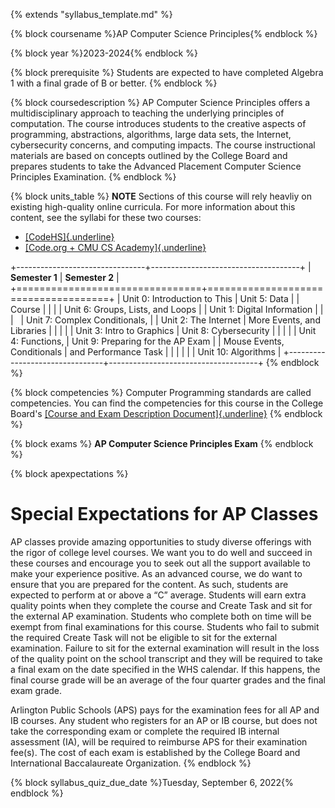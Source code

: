 {% extends "syllabus_template.md" %}

{% block coursename %}AP Computer Science Principles{% endblock %}

{% block year %}2023-2024{% endblock %}

{% block prerequisite %}
Students are expected to have completed Algebra 1 with a final grade of B or better.
{% endblock %}

{% block coursedescription %}
AP Computer Science Principles offers a multidisciplinary approach to teaching the underlying principles of computation. The course introduces students to the creative aspects of programming, abstractions, algorithms, large data sets, the Internet, cybersecurity concerns, and computing impacts. The course instructional materials are based on concepts outlined by the College Board and prepares students to take the Advanced Placement Computer Science Principles Examination.
{% endblock %}

{% block units_table %}
**NOTE** Sections of this course will rely heavliy on existing high-quality online curricula. For more information about this content, see the syllabi for these two courses:

- [[CodeHS]{.underline}](https://codehs.com/uploads/9fcfd79abacd8ba0f0921ed91ed374cd)
- [[Code.org + CMU CS Academy]{.underline}](https://drive.google.com/file/d/1jU1g_bLHz_b1joTzNUXP7yuwdvd7c_19/view)

+--------------------------------+-------------------------------------+
| **Semester 1**                 | **Semester 2**                      |
+================================+=====================================+
| Unit 0: Introduction to This   | Unit 5: Data                        |
| Course                         |                                     |
|                                | Unit 6: Groups, Lists, and Loops    |
| Unit 1: Digital Information    |                                     |
|                                | Unit 7: Complex Conditionals,       |
| Unit 2: The Internet           |  More Events, and Libraries         |
|                                |                                     |
| Unit 3: Intro to Graphics      | Unit 8: Cybersecurity               |
|                                |                                     |
| Unit 4: Functions,             | Unit 9: Preparing for the AP Exam   |
| Mouse Events, Conditionals     | and Performance Task                |
|                                |                                     |
|                                | Unit 10: Algorithms                 |
+--------------------------------+-------------------------------------+
{% endblock %}

{% block competencies %}
Computer Programming standards are called competencies. You can find the competencies for
this course in the College Board's [[Course and Exam Description Document]{.underline}](https://apcentral.collegeboard.org/media/pdf/ap-computer-science-principles-course-and-exam-description.pdf)
{% endblock %}

{% block exams %}
**AP Computer Science Principles Exam** 
{% endblock %}

{% block apexpectations %}
# Special Expectations for AP Classes

AP classes provide amazing opportunities to study diverse offerings with the rigor of college level courses.  We want you to do well and succeed in these courses and encourage you to seek out all the support available to make your experience positive.  As an advanced course, we do want to ensure that you are prepared for the content.  As such, students are expected to perform at or above a “C” average. Students will earn extra quality points when they complete the course and Create Task and sit for the external AP examination. Students who complete both on time will be exempt from final examinations for this course. Students who fail to submit the required Create Task will not be eligible to sit for the external examination. Failure to sit for the external examination will result in the loss of the quality point on the school transcript and they will be required to take a final exam on the date specified in the WHS calendar.  If this happens, the final course grade will be an average of the four quarter grades and the final exam grade.

Arlington Public Schools (APS) pays for the examination fees for all AP and IB courses.  Any student who registers for an AP or IB course, but does not take the corresponding exam or complete the required IB internal assessment (IA), will be required to reimburse APS for their examination fee(s).  The cost of each exam is established by the College Board and International Baccalaureate Organization. 
{% endblock %}

{% block syllabus_quiz_due_date %}Tuesday, September 6, 2022{% endblock %}